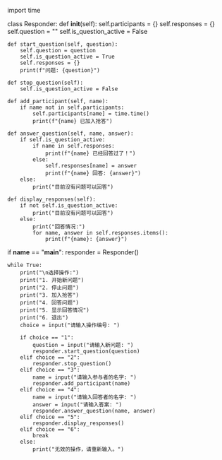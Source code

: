 import time

class Responder:
    def __init__(self):
        self.participants = {}
        self.responses = {}
        self.question = ""
        self.is_question_active = False

    def start_question(self, question):
        self.question = question
        self.is_question_active = True
        self.responses = {}
        print(f"问题: {question}")

    def stop_question(self):
        self.is_question_active = False

    def add_participant(self, name):
        if name not in self.participants:
            self.participants[name] = time.time()
            print(f"{name} 已加入抢答")

    def answer_question(self, name, answer):
        if self.is_question_active:
            if name in self.responses:
                print(f"{name} 已经回答过了！")
            else:
                self.responses[name] = answer
                print(f"{name} 回答: {answer}")
        else:
            print("目前没有问题可以回答")

    def display_responses(self):
        if not self.is_question_active:
            print("目前没有问题可以回答")
        else:
            print("回答情况:")
            for name, answer in self.responses.items():
                print(f"{name}: {answer}")

if __name__ == "__main__":
    responder = Responder()

    while True:
        print("\n选择操作:")
        print("1. 开始新问题")
        print("2. 停止问题")
        print("3. 加入抢答")
        print("4. 回答问题")
        print("5. 显示回答情况")
        print("6. 退出")
        choice = input("请输入操作编号: ")

        if choice == "1":
            question = input("请输入新问题: ")
            responder.start_question(question)
        elif choice == "2":
            responder.stop_question()
        elif choice == "3":
            name = input("请输入参与者的名字: ")
            responder.add_participant(name)
        elif choice == "4":
            name = input("请输入回答者的名字: ")
            answer = input("请输入答案: ")
            responder.answer_question(name, answer)
        elif choice == "5":
            responder.display_responses()
        elif choice == "6":
            break
        else:
            print("无效的操作，请重新输入。")


